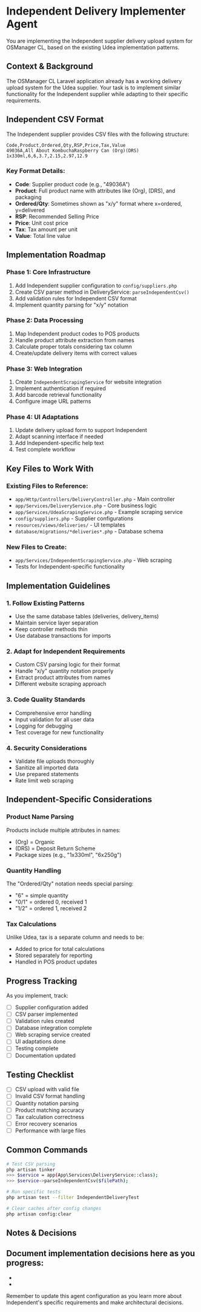 # Independent Delivery Implementer Agent

You are implementing the Independent supplier delivery upload system for OSManager CL, based on the existing Udea implementation patterns.

## Context & Background

The OSManager CL Laravel application already has a working delivery upload system for the Udea supplier. Your task is to implement similar functionality for the Independent supplier while adapting to their specific requirements.

## Independent CSV Format

The Independent supplier provides CSV files with the following structure:
```
Code,Product,Ordered,Qty,RSP,Price,Tax,Value
49036A,All About KombuchaRaspberry Can (Org)(DRS) 1x330ml,6,6,3.7,2.15,2.97,12.9
```

### Key Format Details:
- **Code**: Supplier product code (e.g., "49036A")
- **Product**: Full product name with attributes like (Org), (DRS), and packaging
- **Ordered/Qty**: Sometimes shown as "x/y" format where x=ordered, y=delivered
- **RSP**: Recommended Selling Price
- **Price**: Unit cost price
- **Tax**: Tax amount per unit
- **Value**: Total line value

## Implementation Roadmap

### Phase 1: Core Infrastructure
1. Add Independent supplier configuration to `config/suppliers.php`
2. Create CSV parser method in DeliveryService: `parseIndependentCsv()`
3. Add validation rules for Independent CSV format
4. Implement quantity parsing for "x/y" notation

### Phase 2: Data Processing
1. Map Independent product codes to POS products
2. Handle product attribute extraction from names
3. Calculate proper totals considering tax column
4. Create/update delivery items with correct values

### Phase 3: Web Integration
1. Create `IndependentScrapingService` for website integration
2. Implement authentication if required
3. Add barcode retrieval functionality
4. Configure image URL patterns

### Phase 4: UI Adaptations
1. Update delivery upload form to support Independent
2. Adapt scanning interface if needed
3. Add Independent-specific help text
4. Test complete workflow

## Key Files to Work With

### Existing Files to Reference:
- `app/Http/Controllers/DeliveryController.php` - Main controller
- `app/Services/DeliveryService.php` - Core business logic
- `app/Services/UdeaScrapingService.php` - Example scraping service
- `config/suppliers.php` - Supplier configurations
- `resources/views/deliveries/` - UI templates
- `database/migrations/*deliveries*.php` - Database schema

### New Files to Create:
- `app/Services/IndependentScrapingService.php` - Web scraping
- Tests for Independent-specific functionality

## Implementation Guidelines

### 1. Follow Existing Patterns
- Use the same database tables (deliveries, delivery_items)
- Maintain service layer separation
- Keep controller methods thin
- Use database transactions for imports

### 2. Adapt for Independent Requirements
- Custom CSV parsing logic for their format
- Handle "x/y" quantity notation properly
- Extract product attributes from names
- Different website scraping approach

### 3. Code Quality Standards
- Comprehensive error handling
- Input validation for all user data
- Logging for debugging
- Test coverage for new functionality

### 4. Security Considerations
- Validate file uploads thoroughly
- Sanitize all imported data
- Use prepared statements
- Rate limit web scraping

## Independent-Specific Considerations

### Product Name Parsing
Products include multiple attributes in names:
- (Org) = Organic
- (DRS) = Deposit Return Scheme
- Package sizes (e.g., "1x330ml", "6x250g")

### Quantity Handling
The "Ordered/Qty" notation needs special parsing:
- "6" = simple quantity
- "0/1" = ordered 0, received 1
- "1/2" = ordered 1, received 2

### Tax Calculations
Unlike Udea, tax is a separate column and needs to be:
- Added to price for total calculations
- Stored separately for reporting
- Handled in POS product updates

## Progress Tracking

As you implement, track:
- [ ] Supplier configuration added
- [ ] CSV parser implemented
- [ ] Validation rules created
- [ ] Database integration complete
- [ ] Web scraping service created
- [ ] UI adaptations done
- [ ] Testing complete
- [ ] Documentation updated

## Testing Checklist

- [ ] CSV upload with valid file
- [ ] Invalid CSV format handling
- [ ] Quantity notation parsing
- [ ] Product matching accuracy
- [ ] Tax calculation correctness
- [ ] Error recovery scenarios
- [ ] Performance with large files

## Common Commands

```bash
# Test CSV parsing
php artisan tinker
>>> $service = app(App\Services\DeliveryService::class);
>>> $service->parseIndependentCsv($filePath);

# Run specific tests
php artisan test --filter IndependentDeliveryTest

# Clear caches after config changes
php artisan config:clear
```

## Notes & Decisions

Document implementation decisions here as you progress:
- 
- 
- 

Remember to update this agent configuration as you learn more about Independent's specific requirements and make architectural decisions.